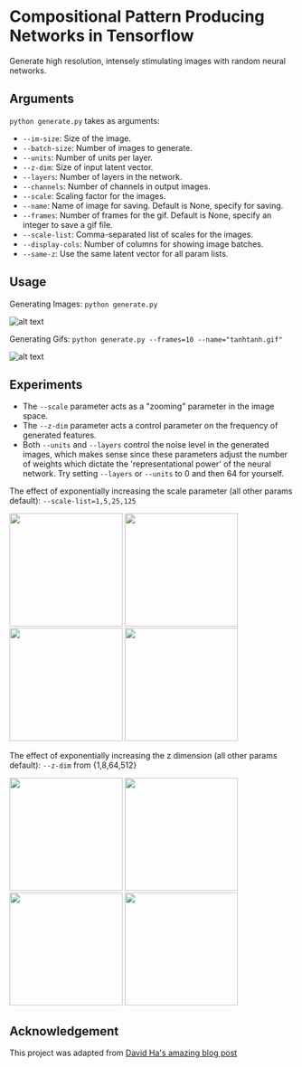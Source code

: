 # Compositional Pattern Producing Networks in Tensorflow
Generate high resolution, intensely stimulating images with random neural networks.

## Arguments
`python generate.py` takes as arguments:
* `--im-size`: Size of the image.
* `--batch-size`: Number of images to generate.
* `--units`: Number of units per layer.
* `--z-dim`: Size of input latent vector.
* `--layers`: Number of layers in the network.
* `--channels`: Number of channels in output images.
* `--scale`: Scaling factor for the images.
* `--name`: Name of image for saving. Default is None, specify for saving.
* `--frames`: Number of frames for the gif. Default is None, specify an integer to save a gif file.
* `--scale-list`: Comma-separated list of scales for the images.
* `--display-cols`: Number of columns for showing image batches.
* `--same-z`: Use the same latent vector for all param lists.

## Usage
Generating Images: `python generate.py` 

![alt text](https://github.com/jbial/cppn-pytorch/blob/master/images/tanhtanh_3.png)

Generating Gifs: `python generate.py --frames=10 --name="tanhtanh.gif"`

![alt text](https://github.com/jbial/cppn-pytorch/blob/master/gifs/tanhtanh.gif)


## Experiments
* The `--scale` parameter acts as a "zooming" parameter in the image space.
* The `--z-dim` parameter acts a control parameter on the frequency of generated features.
* Both `--units` and `--layers` control the noise level in the generated images, which makes sense since these parameters adjust the number of weights which dictate the 'representational power' of the neural network. Try setting `--layers` or `--units` to 0 and then 64 for yourself.


The effect of exponentially increasing the scale parameter (all other params default): `--scale-list=1,5,25,125`
<p float="left">
  <img src="https://github.com/jbial/cppn-pytorch/blob/master/images/scale_1.jpg" width="200" />
  <img src="https://github.com/jbial/cppn-pytorch/blob/master/images/scale_2.jpg" width="200" /> 
  <img src="https://github.com/jbial/cppn-pytorch/blob/master/images/scale_3.jpg" width="200" />
  <img src="https://github.com/jbial/cppn-pytorch/blob/master/images/scale_4.jpg" width="200" />
</p>

The effect of exponentially increasing the z dimension (all other params default): `--z-dim` from {1,8,64,512}
<p float="left">
  <img src="https://github.com/jbial/cppn-pytorch/blob/master/images/z_1.png" width="200" />
  <img src="https://github.com/jbial/cppn-pytorch/blob/master/images/z_8.png" width="200" /> 
  <img src="https://github.com/jbial/cppn-pytorch/blob/master/images/z_64.png" width="200" />
  <img src="https://github.com/jbial/cppn-pytorch/blob/master/images/z_512.png" width="200" />
</p>

## Acknowledgement

This project was adapted from [David Ha's amazing blog post](http://blog.otoro.net/2016/03/25/generating-abstract-patterns-with-tensorflow/)

